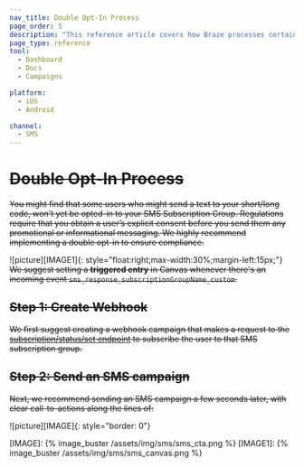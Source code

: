 ```yaml
---
nav_title: Double Opt-In Process
page_order: 5
description: "This reference article covers how Braze processes certain keywords for SMS, as well as best practices."
page_type: reference
tool:
  - Dashboard
  - Docs
  - Campaigns

platform:
  - iOS
  - Android

channel:
  - SMS
---
```


# ~~Double Opt-In Process~~

~~You might find that some users who might send a text to your short/long code, won't yet be opted-in to your SMS Subscription Group. Regulations require that you obtain a user’s explicit consent before you send them any promotional or informational messaging. We highly recommend implementing a double opt-in to ensure compliance.~~

![picture][IMAGE1]{: style="float:right;max-width:30%;margin-left:15px;"}
~~We suggest setting a __triggered entry__ in Canvas whenever there's an incoming event `sms_response_subscriptionGroupName_custom`.~~

## ~~Step 1: Create Webhook~~

~~We first suggest creating a webhook campaign that makes a request to the [subscription/status/set endpoint][SSSendpoint] to subscribe the user to that SMS subscription group.~~

## ~~Step 2: Send an SMS campaign~~
~~Next, we recommend sending an SMS campaign a few seconds later, with clear call-to-actions along the lines of:~~

![picture][IMAGE]{: style="border: 0"}

[SSSendpoint]: {{site.baseurl}}/api/endpoints/subscription_groups/post_update_user_subscription_group_status/
[IMAGE]: {% image_buster /assets/img/sms/sms_cta.png %}
[IMAGE1]: {% image_buster /assets/img/sms/sms_canvas.png %}
